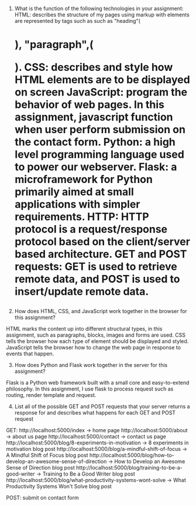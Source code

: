 1. What is the function of the following technologies in your assignment:
HTML: describes the structure of my pages using markup with elements are represented by tags such as such as "heading"(<h1>), "paragraph",(<p>).
CSS: describes and style how HTML elements are to be displayed on screen
JavaScript: program the behavior of web pages. In this assignment, javascript function when user perform submission on the contact form. 
Python: a high level programming language used to power our webserver. 
Flask: a microframework for Python primarily aimed at small applications with simpler requirements.
HTTP: HTTP protocol is a request/response protocol based on the client/server based architecture.
GET and POST requests: GET is used to retrieve remote data, and POST is used to insert/update remote data.

2. How does HTML, CSS, and JavaScript work together in the browser for this assignment?

HTML marks the content up into different structural types, in this assignment, such as paragraphs, blocks, images and forms are used. CSS
tells the browser how each type of element should be displayed and styled. JavaScript tells the browser how to change the web page in response to events that happen.

3. How does Python and Flask work together in the server for this assignment?

Flask is a Python web framework built with a small core and easy-to-extend philosophy. In this assignment, I use flask to process request such as routing, render template and request. 

4. List all of the possible GET and POST requests that your server returns a response for and describes what happens for each GET and POST request

GET: 
http://localhost:5000/index -> home page
http://localhost:5000/about -> about us page
http://localhost:5000/contact -> contact us page
http://localhost:5000/blog/8-experiments-in-motivation -> 8 experiments in motivation blog post
http://localhost:5000/blog/a-mindful-shift-of-focus -> A Mindful Shift of Focus blog post
http://localhost:5000/blog/how-to-develop-an-awesome-sense-of-direction -> How to Develop an Awesome Sense of Direction blog post
http://localhost:5000/blog/training-to-be-a-good-writer -> Training to Be a Good Writer blog post
http://localhost:5000/blog/what-productivity-systems-wont-solve -> What Productivity Systems Won't Solve blog post

POST: submit on contact form 